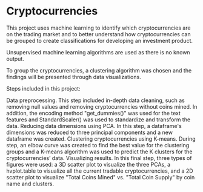 # Cryptocurrencies


This project uses machine learning to identify which cryptocurrencies are on the trading market and to better understand how cryptocurrencies can be grouped to create classifications for developing an investment product. 

Unsupervised machine learning algorithms are used as there is no known output. 

To group the cryptocurrencies, a clustering algorithm was chosen and the findings will be presented through data visualizations. 

Steps included in this project:

Data preprocessing. This step included in-depth data cleaning, such as removing null values and removing cryptocurrencies without coins mined. In addition, the encoding method "get_dummies()" was used for the text features and StandardScaler() was used to standardize and transform the data.
Reducing data dimensions using PCA. In this step, a dataframe's dimensions was reduced to three principal components and a new dataframe was created.
Clustering cryptocurrencies using K-means. During step, an elbow curve was created to find the best value for the clustering groups and a K-means algorithm was used to predict the K clusters for the cryptocurrencies’ data.
Visualizing results. In this final step, three types of figures were used: a 3D scatter plot to visualize the three PCAs, a hvplot.table to visualize all the current tradable cryptocurrencies, and a 2D scatter plot to visualize "Total Coins Mined" vs. "Total Coin Supply" by coin name and clusters.
